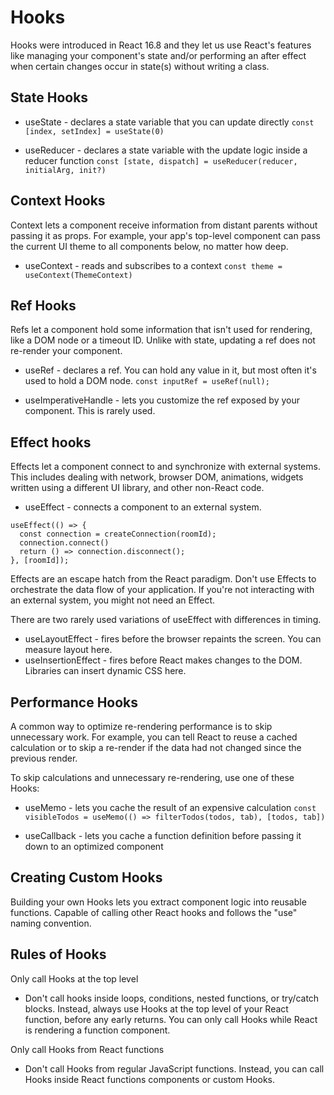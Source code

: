 # Hooks

Hooks were introduced in React 16.8 and they let us use React's features like managing your component's state and/or performing an after effect when certain changes occur in state(s) without writing a class.

## State Hooks
- useState - declares a state variable that you can update directly
``` const [index, setIndex] = useState(0) ```

- useReducer - declares a state variable with the update logic inside a reducer function
``` const [state, dispatch] = useReducer(reducer, initialArg, init?) ```

## Context Hooks
Context lets a component receive information from distant parents without passing it as props. For example, your app's top-level component can pass the current UI theme to all components below, no matter how deep.
- useContext - reads and subscribes to a context
``` const theme = useContext(ThemeContext) ```

## Ref Hooks
Refs let a component hold some information that isn't used for rendering, like a DOM node or a timeout ID. Unlike with state, updating a ref does not re-render your component.
- useRef - declares a ref. You can hold any value in it, but most often it's used to hold a DOM node.
``` const inputRef = useRef(null); ```

- useImperativeHandle - lets you customize the ref exposed by your component. This is rarely used.

## Effect hooks
Effects let a component connect to and synchronize with external systems. This includes dealing with network, browser DOM, animations, widgets written using a different UI library, and other non-React code.
- useEffect - connects a component to an external system.
```
useEffect(() => {
  const connection = createConnection(roomId);
  connection.connect()
  return () => connection.disconnect();
}, [roomId]);
```

Effects are an escape hatch from the React paradigm. Don't use Effects to orchestrate the data flow of your application. If you're not interacting with an external system, you might not need an Effect.

There are two rarely used variations of useEffect with differences in timing.
- useLayoutEffect - fires before the browser repaints the screen. You can measure layout here.
- useInsertionEffect - fires before React makes changes to the DOM. Libraries can insert dynamic CSS here.

## Performance Hooks

A common way to optimize re-rendering performance is to skip unnecessary work. For example, you can tell React to reuse a cached calculation or to skip a re-render if the data had not changed since the previous render.

To skip calculations and unnecessary re-rendering, use one of these Hooks:
- useMemo - lets you cache the result of an expensive calculation
``` const visibleTodos = useMemo(() => filterTodos(todos, tab), [todos, tab]) ```

- useCallback - lets you cache a function definition before passing it down to an optimized component

## Creating Custom Hooks
Building your own Hooks lets you extract component logic into reusable functions. Capable of calling other React hooks and follows the "use" naming convention. 

## Rules of Hooks
Only call Hooks at the top level
- Don't call hooks inside loops, conditions, nested functions, or try/catch blocks. Instead, always use Hooks at the top level of your React function, before any early returns. You can only call Hooks while React is rendering a function component.

Only call Hooks from React functions
- Don't call Hooks from regular JavaScript functions. Instead, you can call Hooks inside React functions components or custom Hooks. 
